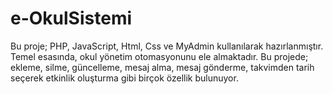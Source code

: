 # e-OkulSistemi
Bu proje; PHP, JavaScript, Html, Css ve MyAdmin kullanılarak hazırlanmıştır. Temel esasında, okul yönetim otomasyonunu ele almaktadır. Bu projede; ekleme, silme, güncelleme, mesaj alma, mesaj gönderme, takvimden tarih seçerek etkinlik oluşturma gibi birçok özellik bulunuyor. 
